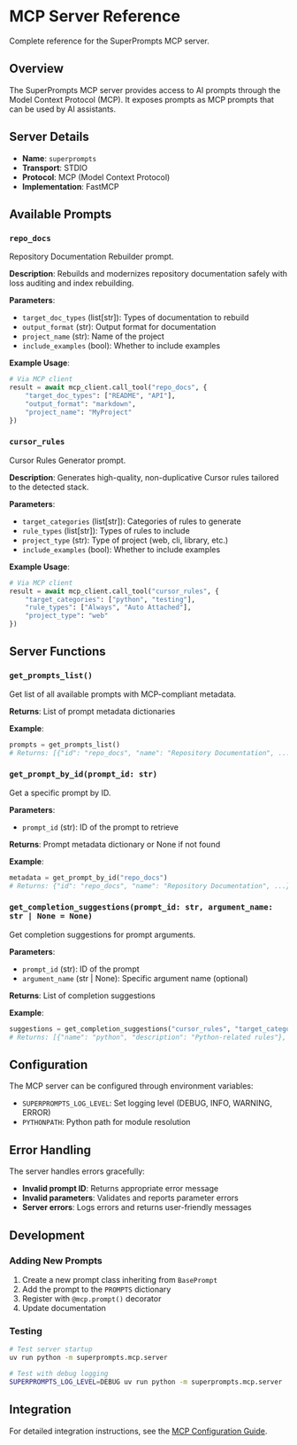 # MCP Server Reference

Complete reference for the SuperPrompts MCP server.

## Overview

The SuperPrompts MCP server provides access to AI prompts through the Model Context Protocol (MCP). It exposes prompts as MCP prompts that can be used by AI assistants.

## Server Details

- **Name**: `superprompts`
- **Transport**: STDIO
- **Protocol**: MCP (Model Context Protocol)
- **Implementation**: FastMCP

## Available Prompts

### `repo_docs`

Repository Documentation Rebuilder prompt.

**Description**: Rebuilds and modernizes repository documentation safely with loss auditing and index rebuilding.

**Parameters**:
- `target_doc_types` (list[str]): Types of documentation to rebuild
- `output_format` (str): Output format for documentation
- `project_name` (str): Name of the project
- `include_examples` (bool): Whether to include examples

**Example Usage**:
```python
# Via MCP client
result = await mcp_client.call_tool("repo_docs", {
    "target_doc_types": ["README", "API"],
    "output_format": "markdown",
    "project_name": "MyProject"
})
```

### `cursor_rules`

Cursor Rules Generator prompt.

**Description**: Generates high-quality, non-duplicative Cursor rules tailored to the detected stack.

**Parameters**:
- `target_categories` (list[str]): Categories of rules to generate
- `rule_types` (list[str]): Types of rules to include
- `project_type` (str): Type of project (web, cli, library, etc.)
- `include_examples` (bool): Whether to include examples

**Example Usage**:
```python
# Via MCP client
result = await mcp_client.call_tool("cursor_rules", {
    "target_categories": ["python", "testing"],
    "rule_types": ["Always", "Auto Attached"],
    "project_type": "web"
})
```

## Server Functions

### `get_prompts_list()`

Get list of all available prompts with MCP-compliant metadata.

**Returns**: List of prompt metadata dictionaries

**Example**:
```python
prompts = get_prompts_list()
# Returns: [{"id": "repo_docs", "name": "Repository Documentation", ...}, ...]
```

### `get_prompt_by_id(prompt_id: str)`

Get a specific prompt by ID.

**Parameters**:
- `prompt_id` (str): ID of the prompt to retrieve

**Returns**: Prompt metadata dictionary or None if not found

**Example**:
```python
metadata = get_prompt_by_id("repo_docs")
# Returns: {"id": "repo_docs", "name": "Repository Documentation", ...}
```

### `get_completion_suggestions(prompt_id: str, argument_name: str | None = None)`

Get completion suggestions for prompt arguments.

**Parameters**:
- `prompt_id` (str): ID of the prompt
- `argument_name` (str | None): Specific argument name (optional)

**Returns**: List of completion suggestions

**Example**:
```python
suggestions = get_completion_suggestions("cursor_rules", "target_categories")
# Returns: [{"name": "python", "description": "Python-related rules"}, ...]
```

## Configuration

The MCP server can be configured through environment variables:

- `SUPERPROMPTS_LOG_LEVEL`: Set logging level (DEBUG, INFO, WARNING, ERROR)
- `PYTHONPATH`: Python path for module resolution

## Error Handling

The server handles errors gracefully:

- **Invalid prompt ID**: Returns appropriate error message
- **Invalid parameters**: Validates and reports parameter errors
- **Server errors**: Logs errors and returns user-friendly messages

## Development

### Adding New Prompts

1. Create a new prompt class inheriting from `BasePrompt`
2. Add the prompt to the `PROMPTS` dictionary
3. Register with `@mcp.prompt()` decorator
4. Update documentation

### Testing

```bash
# Test server startup
uv run python -m superprompts.mcp.server

# Test with debug logging
SUPERPROMPTS_LOG_LEVEL=DEBUG uv run python -m superprompts.mcp.server
```

## Integration

For detailed integration instructions, see the [MCP Configuration Guide](mcp_configuration.md).
